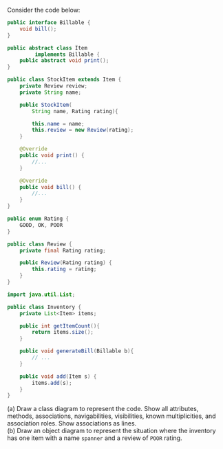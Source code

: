 <panel header="{{ icon_Q }} Draw a Class Diagram for the code (`StokItem`, `Inventory`, `Review` etc.)">
<question>

Consider the code below:

<div class="row">
  <div class="col-sm-6">

```java
public interface Billable {
    void bill();
}
```
```java
public abstract class Item
         implements Billable {
    public abstract void print();
}
```
```java
public class StockItem extends Item {
    private Review review;
    private String name;

    public StockItem(
        String name, Rating rating){

        this.name = name;
        this.review = new Review(rating);
    }

    @Override
    public void print() {
        //...
    }

    @Override
    public void bill() {
        //...
    }
}
```
  </div>
  <div class="col-sm-6">

```java
public enum Rating {
    GOOD, OK, POOR
}
```
```java
public class Review {
    private final Rating rating;

    public Review(Rating rating) {
        this.rating = rating;
    }
}
```
```java
import java.util.List;

public class Inventory {
    private List<Item> items;

    public int getItemCount(){
        return items.size();
    }

    public void generateBill(Billable b){
        // ...
    }

    public void add(Item s) {
        items.add(s);
    }
}
```
  </div>
</div>

(a) Draw a class diagram to represent the code. Show all attributes, methods, associations, navigabilities, visibilities, known multiplicities, and association roles. Show associations as lines.<br>
(b) Draw an object diagram to represent the situation where the inventory has one item with a name `spanner` and a review of `POOR` rating.

</question>
</panel>
